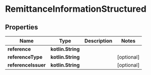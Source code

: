
# RemittanceInformationStructured

## Properties
Name | Type | Description | Notes
------------ | ------------- | ------------- | -------------
**reference** | **kotlin.String** |  | 
**referenceType** | **kotlin.String** |  |  [optional]
**referenceIssuer** | **kotlin.String** |  |  [optional]



